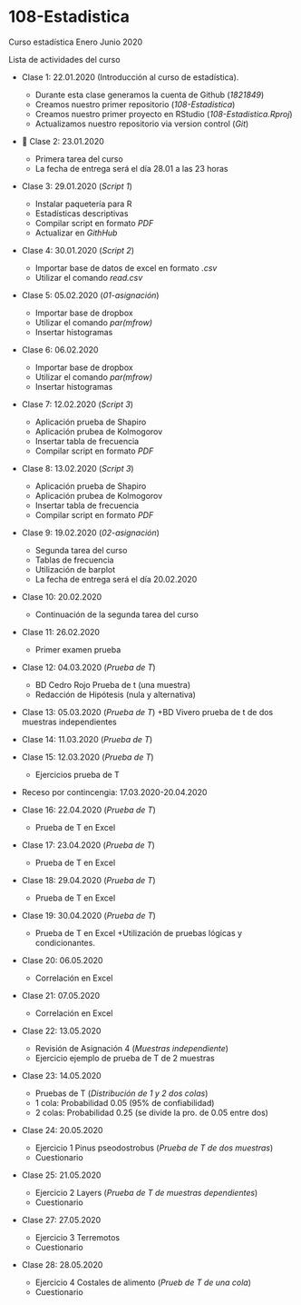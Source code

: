 # 108-Estadistica
Curso estadística Enero Junio 2020

Lista de actividades del curso

+ Clase 1: 22.01.2020 (Introducción al curso de estadística).
  + Durante esta clase generamos la cuenta de Github (*1821849*)
  + Creamos nuestro primer repositorio (*108-Estadistica*)
  + Creamos nuestro primer proyecto en RStudio (*108-Estadistica.Rproj*)
  + Actualizamos nuestro repositorio via version control (*Git*)

+ :paperclip: Clase 2: 23.01.2020
  + Primera tarea del curso
  + La fecha de entrega será el día 28.01 a las 23 horas

+ Clase 3: 29.01.2020 (*Script 1*)
  + Instalar paquetería para R
  + Estadísticas descriptivas
  + Compilar script en formato *PDF*
  + Actualizar en *GithHub*
  
+ Clase 4: 30.01.2020 (*Script 2*)
  + Importar base de datos de excel en formato *.csv*
  + Utilizar el comando *read.csv*
  
+ Clase 5: 05.02.2020 (*01-asignación*)
  + Importar base de dropbox
  + Utilizar el comando *par(mfrow)*
  + Insertar histogramas

+ Clase 6: 06.02.2020
  + Importar base de dropbox
  + Utilizar el comando *par(mfrow)*
  + Insertar histogramas  

+ Clase 7: 12.02.2020 (*Script 3*)
  + Aplicación prueba de Shapiro
  + Aplicación prubea de Kolmogorov
  + Insertar tabla de frecuencia
  + Compilar script en formato *PDF*

+ Clase 8: 13.02.2020 (*Script 3*)
  + Aplicación prueba de Shapiro
  + Aplicación prubea de Kolmogorov
  + Insertar tabla de frecuencia
  + Compilar script en formato *PDF*

+ Clase 9: 19.02.2020 (*02-asignación*)
  + Segunda tarea del curso
  + Tablas de frecuencia
  + Utilización de barplot
  + La fecha de entrega será el día 20.02.2020

+ Clase 10: 20.02.2020
  + Continuación de la segunda tarea del curso
  
+ Clase 11: 26.02.2020
  + Primer examen prueba

+ Clase 12: 04.03.2020 (*Prueba de T*)
  + BD Cedro Rojo Prueba de t (una muestra)
  + Redacción de Hipótesis (nula y alternativa)

+ Clase 13: 05.03.2020 (*Prueba de T*)
  +BD Vivero prueba de t de dos muestras independientes

+ Clase 14: 11.03.2020 (*Prueba de T*)

+ Clase 15: 12.03.2020 (*Prueba de T*)
  + Ejercicios prueba de T
  
+ Receso por contincengia: 17.03.2020-20.04.2020

+ Clase 16: 22.04.2020 (*Prueba de T*)
  + Prueba de T en Excel

+ Clase 17: 23.04.2020 (*Prueba de T*)
  + Prueba de T en Excel

+ Clase 18: 29.04.2020 (*Prueba de T*)
  + Prueba de T en Excel

+ Clase 19: 30.04.2020 (*Prueba de T*)
  + Prueba de T en Excel
  +Utilización de pruebas lógicas y condicionantes.

+ Clase 20: 06.05.2020
  + Correlación en Excel

+ Clase 21: 07.05.2020
  + Correlación en Excel
  
+ Clase 22: 13.05.2020
  + Revisión de Asignación 4 (*Muestras independiente*)
  + Ejercicio ejemplo de prueba de T de 2 muestras
  
+ Clase 23: 14.05.2020
  + Pruebas de T (*Distribución de 1 y 2 dos colas*)
  + 1 cola: Probabilidad 0.05 (95% de confiabilidad)
  + 2 colas: Probabilidad 0.25 (se divide la pro. de 0.05 entre dos)

+ Clase 24: 20.05.2020
  + Ejercicio 1 Pinus pseodostrobus (*Prueba de T de dos muestras*)
  + Cuestionario
  
+ Clase 25: 21.05.2020
  + Ejercicio 2 Layers (*Prueba de T de muestras dependientes*)
  + Cuestionario

+ Clase 27: 27.05.2020
  + Ejercicio 3 Terremotos
  + Cuestionario

+ Clase 28: 28.05.2020
  + Ejercicio 4 Costales de alimento (*Prueb de T de una cola*)
  + Cuestionario